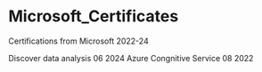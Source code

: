 # Microsoft_Certificates
Certifications from Microsoft 2022-24

Discover data analysis 06 2024 
Azure Congnitive Service 08 2022
